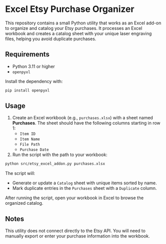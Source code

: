 # Excel Etsy Purchase Organizer

This repository contains a small Python utility that works as an Excel add-on to organize and catalog your Etsy purchases. It processes an Excel workbook and creates a catalog sheet with your unique laser engraving files, helping you avoid duplicate purchases.

## Requirements
- Python 3.11 or higher
- `openpyxl`

Install the dependency with:

```bash
pip install openpyxl
```

## Usage
1. Create an Excel workbook (e.g., `purchases.xlsx`) with a sheet named **Purchases**. The sheet should have the following columns starting in row 1:
   - `Item ID`
   - `Item Name`
   - `File Path`
   - `Purchase Date`
2. Run the script with the path to your workbook:

```bash
python src/etsy_excel_addon.py purchases.xlsx
```

The script will:
- Generate or update a `Catalog` sheet with unique items sorted by name.
- Mark duplicate entries in the `Purchases` sheet with a `Duplicate` column.

After running the script, open your workbook in Excel to browse the organized catalog.

## Notes
This utility does not connect directly to the Etsy API. You will need to manually export or enter your purchase information into the workbook.
